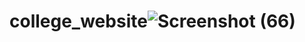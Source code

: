 # college_website![Screenshot (66)](https://github.com/BidyaChaudhary/college_website/assets/106743308/dc1deb60-042b-4a46-a149-099ed3f3d5f7)
